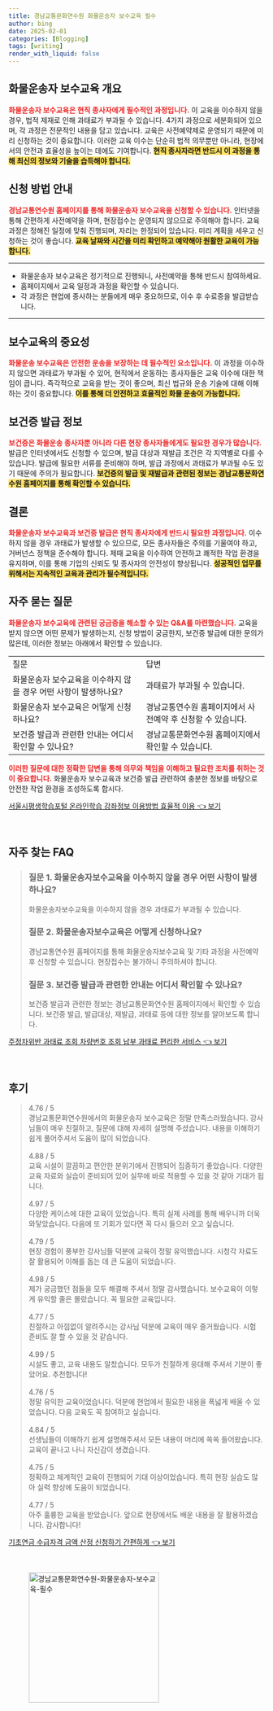 ```yaml
---
title: 경남교통문화연수원 화물운송자 보수교육 필수
author: bing
date: 2025-02-01
categories: [Blogging]
tags: [writing]
render_with_liquid: false
---
```



<h2 id='화물운송자 보수교육 개요'>화물운송자 보수교육 개요</h2>

<p><b><span style="color: #ee2323;">화물운송자 보수교육은 현직 종사자에게 필수적인 과정입니다.</span></b> 이 교육을 이수하지 않을 경우, 법적 제재로 인해 과태료가 부과될 수 있습니다. 4가지 과정으로 세분화되어 있으며, 각 과정은 전문적인 내용을 담고 있습니다. 교육은 사전예약제로 운영되기 때문에 미리 신청하는 것이 중요합니다. 이러한 교육 이수는 단순히 법적 의무뿐만 아니라, 현장에서의 안전과 효율성을 높이는 데에도 기여합니다. <b><span style="background-color: #ffe066;">현직 종사자라면 반드시 이 과정을 통해 최신의 정보와 기술을 습득해야 합니다.</span></b></p>

<h2 id='신청 방법 안내'>신청 방법 안내</h2>

<p><b><span style="color: #ee2323;">경남교통연수원 홈페이지를 통해 화물운송자 보수교육을 신청할 수 있습니다.</span></b> 인터넷을 통해 간편하게 사전예약을 하며, 현장접수는 운영되지 않으므로 주의해야 합니다. 교육 과정은 정해진 일정에 맞춰 진행되며, 자리는 한정되어 있습니다. 미리 계획을 세우고 신청하는 것이 좋습니다. <b><span style="background-color: #ffe066;">교육 날짜와 시간을 미리 확인하고 예약해야 원활한 교육이 가능합니다.</span></b></p>

<hr />

<ul>
    <li>화물운송자 보수교육은 정기적으로 진행되니, 사전예약을 통해 반드시 참여하세요.</li>
    <li>홈페이지에서 교육 일정과 과정을 확인할 수 있습니다.</li>
    <li>각 과정은 현업에 종사하는 분들에게 매우 중요하므로, 이수 후 수료증을 발급받습니다.</li>
</ul>

<hr />

<h2 id='보수교육의 중요성'>보수교육의 중요성</h2>

<p><b><span style="color: #ee2323;">화물운송 보수교육은 안전한 운송을 보장하는 데 필수적인 요소입니다.</span></b> 이 과정을 이수하지 않으면 과태료가 부과될 수 있어, 현직에서 운동하는 종사자들은 교육 이수에 대한 책임이 큽니다. 즉각적으로 교육을 받는 것이 좋으며, 최신 법규와 운송 기술에 대해 이해하는 것이 중요합니다. <b><span style="background-color: #ffe066;">이를 통해 더 안전하고 효율적인 화물 운송이 가능합니다.</span></b></p>

<h2 id='보건증 발급 정보'>보건증 발급 정보</h2>

<p><b><span style="color: #ee2323;">보건증은 화물운송 종사자뿐 아니라 다른 현장 종사자들에게도 필요한 경우가 많습니다.</span></b> 발급은 인터넷에서도 신청할 수 있으며, 발급 대상과 재발급 조건은 각 지역별로 다를 수 있습니다. 발급에 필요한 서류를 준비해야 하며, 발급 과정에서 과태료가 부과될 수도 있기 때문에 주의가 필요합니다. <b><span style="background-color: #ffe066;">보건증의 발급 및 재발급과 관련된 정보는 경남교통문화연수원 홈페이지를 통해 확인할 수 있습니다.</span></b></p>

<h2 id='결론'>결론</h2>

<p><b><span style="color: #ee2323;">화물운송자 보수교육과 보건증 발급은 현직 종사자에게 반드시 필요한 과정입니다.</span></b> 이수하지 않을 경우 과태료가 발생할 수 있으므로, 모든 종사자들은 주의를 기울여야 하고, 거버넌스 정책을 준수해야 합니다. 제때 교육을 이수하여 안전하고 쾌적한 작업 환경을 유지하며, 이를 통해 기업의 신뢰도 및 종사자의 안전성이 향상됩니다. <b><span style="background-color: #ffe066;">성공적인 업무를 위해서는 지속적인 교육과 관리가 필수적입니다.</span></b></p>

<h2 id='자주 묻는 질문'>자주 묻는 질문</h2>

<p><b><span style="color: #ee2323;">화물운송자 보수교육에 관련된 궁금증을 해소할 수 있는 Q&A를 마련했습니다.</span></b> 교육을 받지 않으면 어떤 문제가 발생하는지, 신청 방법이 궁금한지, 보건증 발급에 대한 문의가 많은데, 이러한 정보는 아래에서 확인할 수 있습니다.</p>

<table>
    <tr>
        <td>질문</td>
        <td>답변</td>
    </tr>
    <tr>
        <td>화물운송자 보수교육을 이수하지 않을 경우 어떤 사항이 발생하나요?</td>
        <td>과태료가 부과될 수 있습니다.</td>
    </tr>
    <tr>
        <td>화물운송자 보수교육은 어떻게 신청하나요?</td>
        <td>경남교통연수원 홈페이지에서 사전예약 후 신청할 수 있습니다.</td>
    </tr>
    <tr>
        <td>보건증 발급과 관련한 안내는 어디서 확인할 수 있나요?</td>
        <td>경남교통문화연수원 홈페이지에서 확인할 수 있습니다.</td>
    </tr>
</table>

<p><b><span style="color: #ee2323;">이러한 질문에 대한 정확한 답변을 통해 의무와 책임을 이해하고 필요한 조치를 취하는 것이 중요합니다.</span></b> 화물운송자 보수교육과 보건증 발급 관련하여 충분한 정보를 바탕으로 안전한 작업 환경을 조성하도록 합시다.</p>


<p><a class="click-button" title="서울시평생학습포털 온라인학습 강좌정보 이용방법 효율적 이용" href="https://24nara.github.io/posts/%EC%84%9C%EC%9A%B8%EC%8B%9C%ED%8F%89%EC%83%9D%ED%95%99%EC%8A%B5%ED%8F%AC%ED%84%B8-%EC%98%A8%EB%9D%BC%EC%9D%B8%ED%95%99%EC%8A%B5-%EA%B0%95%EC%A2%8C%EC%A0%95%EB%B3%B4-%EC%9D%B4%EC%9A%A9%EB%B0%A9%EB%B2%95-%ED%9A%A8%EC%9C%A8%EC%A0%81-%EC%9D%B4%EC%9A%A9/" rel="dofollow">서울시평생학습포털 온라인학습 강좌정보 이용방법 효율적 이용 👈 보기</a></p><br>
<h2 id='자주_찾는_FAQ'>자주 찾는 FAQ</h2>
<div itemscope="" itemtype="https://schema.org/FAQPage"> 
<blockquote> 
<div itemscope="" itemprop="mainEntity" itemtype="https://schema.org/Question"> 
<h3 itemprop="name">질문 1. 화물운송자보수교육을 이수하지 않을 경우 어떤 사항이 발생하나요?</h3> 
<div itemscope="" itemprop="acceptedAnswer" itemtype="https://schema.org/Answer"> 
<span itemprop="text"> 
<p>화물운송자보수교육을 이수하지 않을 경우 과태료가 부과될 수 있습니다.</p> 
</span> 
</div> 
</div> 
<div itemscope="" itemprop="mainEntity" itemtype="https://schema.org/Question"> 
<h3 itemprop="name">질문 2. 화물운송자보수교육은 어떻게 신청하나요?</h3> 
<div itemscope="" itemprop="acceptedAnswer" itemtype="https://schema.org/Answer"> 
<span itemprop="text"> 
<p>경남교통연수원 홈페이지를 통해 화물운송자보수교육 및 기타 과정을 사전예약 후 신청할 수 있습니다. 현장접수는 불가하니 주의하셔야 합니다.</p> 
</span> 
</div> 
</div> 
<div itemscope="" itemprop="mainEntity" itemtype="https://schema.org/Question"> 
<h3 itemprop="name">질문 3. 보건증 발급과 관련한 안내는 어디서 확인할 수 있나요?</h3> 
<div itemscope="" itemprop="acceptedAnswer" itemtype="https://schema.org/Answer"> 
<span itemprop="text"> 
<p>보건증 발급과 관련한 정보는 경남교통문화연수원 홈페이지에서 확인할 수 있습니다. 보건증 발급, 발급대상, 재발급, 과태료 등에 대한 정보를 알아보도록 합니다.</p> 
</span> 
</div> 
</div> 
</blockquote> 
</div>
<p><a class="click-button" title="주정차위반 과태료 조회 차량번호 조회 납부 과태료 편리한 서비스" href="https://24nara.github.io/posts/%EC%A3%BC%EC%A0%95%EC%B0%A8%EC%9C%84%EB%B0%98-%EA%B3%BC%ED%83%9C%EB%A3%8C-%EC%A1%B0%ED%9A%8C-%EC%B0%A8%EB%9F%89%EB%B2%88%ED%98%B8-%EC%A1%B0%ED%9A%8C-%EB%82%A9%EB%B6%80-%EA%B3%BC%ED%83%9C%EB%A3%8C-%ED%8E%B8%EB%A6%AC%ED%95%9C-%EC%84%9C%EB%B9%84%EC%8A%A4/" rel="dofollow">주정차위반 과태료 조회 차량번호 조회 납부 과태료 편리한 서비스 👈 보기</a></p><br>
<h2 id='후기'>후기</h2>
<div itemscope itemtype="https://schema.org/Product">
  <blockquote>
  <div itemprop="review" itemscope itemtype="https://schema.org/Review">
      <div itemprop="reviewRating" itemscope itemtype="https://schema.org/Rating"> <span itemprop="ratingValue">4.76</span> / <span itemprop="bestRating">5</span> </div>
      <span itemprop="reviewBody">경남교통문화연수원에서의 화물운송자 보수교육은 정말 만족스러웠습니다. 강사님들이 매우 친절하고, 질문에 대해 자세히 설명해 주셨습니다. 내용을 이해하기 쉽게 풀어주셔서 도움이 많이 되었습니다.</span>
  </div>
  <br>
  <div itemprop="review" itemscope itemtype="https://schema.org/Review">
      <div itemprop="reviewRating" itemscope itemtype="https://schema.org/Rating"> <span itemprop="ratingValue">4.88</span> / <span itemprop="bestRating">5</span> </div>
      <span itemprop="reviewBody">교육 시설이 깔끔하고 편안한 분위기에서 진행되어 집중하기 좋았습니다. 다양한 교육 자료와 실습이 준비되어 있어 실무에 바로 적용할 수 있을 것 같아 기대가 됩니다.</span>
  </div>
  <br>
  <div itemprop="review" itemscope itemtype="https://schema.org/Review">
      <div itemprop="reviewRating" itemscope itemtype="https://schema.org/Rating"> <span itemprop="ratingValue">4.97</span> / <span itemprop="bestRating">5</span> </div>
      <span itemprop="reviewBody">다양한 케이스에 대한 교육이 있었습니다. 특히 실제 사례를 통해 배우니까 더욱 와닿았습니다. 다음에 또 기회가 있다면 꼭 다시 들으러 오고 싶습니다.</span>
  </div>
  <br>
  <div itemprop="review" itemscope itemtype="https://schema.org/Review">
      <div itemprop="reviewRating" itemscope itemtype="https://schema.org/Rating"> <span itemprop="ratingValue">4.79</span> / <span itemprop="bestRating">5</span> </div>
      <span itemprop="reviewBody">현장 경험이 풍부한 강사님들 덕분에 교육이 정말 유익했습니다. 시청각 자료도 잘 활용되어 이해를 돕는 데 큰 도움이 되었습니다.</span>
  </div>
  <br>
  <div itemprop="review" itemscope itemtype="https://schema.org/Review">
      <div itemprop="reviewRating" itemscope itemtype="https://schema.org/Rating"> <span itemprop="ratingValue">4.98</span> / <span itemprop="bestRating">5</span> </div>
      <span itemprop="reviewBody">제가 궁금했던 점들을 모두 해결해 주셔서 정말 감사했습니다. 보수교육이 이렇게 유익할 줄은 몰랐습니다. 꼭 필요한 교육입니다.</span>
  </div>
  <br>
  <div itemprop="review" itemscope itemtype="https://schema.org/Review">
      <div itemprop="reviewRating" itemscope itemtype="https://schema.org/Rating"> <span itemprop="ratingValue">4.77</span> / <span itemprop="bestRating">5</span> </div>
      <span itemprop="reviewBody">친절하고 아낌없이 알려주시는 강사님 덕분에 교육이 매우 즐거웠습니다. 시험 준비도 잘 할 수 있을 것 같습니다.</span>
  </div>
  <br>
  <div itemprop="review" itemscope itemtype="https://schema.org/Review">
      <div itemprop="reviewRating" itemscope itemtype="https://schema.org/Rating"> <span itemprop="ratingValue">4.99</span> / <span itemprop="bestRating">5</span> </div>
      <span itemprop="reviewBody">시설도 좋고, 교육 내용도 알찼습니다. 모두가 친절하게 응대해 주셔서 기분이 좋았어요. 추천합니다!</span>
  </div>
  <br>
  <div itemprop="review" itemscope itemtype="https://schema.org/Review">
      <div itemprop="reviewRating" itemscope itemtype="https://schema.org/Rating"> <span itemprop="ratingValue">4.76</span> / <span itemprop="bestRating">5</span> </div>
      <span itemprop="reviewBody">정말 유익한 교육이었습니다. 덕분에 현업에서 필요한 내용을 폭넓게 배울 수 있었습니다. 다음 교육도 꼭 참여하고 싶습니다.</span>
  </div>
  <br>
  <div itemprop="review" itemscope itemtype="https://schema.org/Review">
      <div itemprop="reviewRating" itemscope itemtype="https://schema.org/Rating"> <span itemprop="ratingValue">4.84</span> / <span itemprop="bestRating">5</span> </div>
      <span itemprop="reviewBody">선생님들이 이해하기 쉽게 설명해주셔서 모든 내용이 머리에 쏙쏙 들어왔습니다. 교육이 끝나고 나니 자신감이 생겼습니다.</span>
  </div>
  <br>
  <div itemprop="review" itemscope itemtype="https://schema.org/Review">
      <div itemprop="reviewRating" itemscope itemtype="https://schema.org/Rating"> <span itemprop="ratingValue">4.75</span> / <span itemprop="bestRating">5</span> </div>
      <span itemprop="reviewBody">정확하고 체계적인 교육이 진행되어 기대 이상이었습니다. 특히 현장 실습도 많아 실력 향상에 도움이 되었습니다.</span>
  </div>
  <br>
  <div itemprop="review" itemscope itemtype="https://schema.org/Review">
      <div itemprop="reviewRating" itemscope itemtype="https://schema.org/Rating"> <span itemprop="ratingValue">4.77</span> / <span itemprop="bestRating">5</span> </div>
      <span itemprop="reviewBody">아주 훌륭한 교육을 받았습니다. 앞으로 현장에서도 배운 내용을 잘 활용하겠습니다. 감사합니다!</span>
  </div>
  </blockquote>
</div>
<p><a class="click-button" title="기초연금 수급자격 금액 산정 신청하기 간편하게" href="https://24nara.github.io/posts/%EA%B8%B0%EC%B4%88%EC%97%B0%EA%B8%88-%EC%88%98%EA%B8%89%EC%9E%90%EA%B2%A9-%EA%B8%88%EC%95%A1-%EC%82%B0%EC%A0%95-%EC%8B%A0%EC%B2%AD%ED%95%98%EA%B8%B0-%EA%B0%84%ED%8E%B8%ED%95%98%EA%B2%8C/" rel="dofollow">기초연금 수급자격 금액 산정 신청하기 간편하게 👈 보기</a></p><br>
<figure class="image"><img src="https://24nara.github.io/assets/img/thumbnail/경남교통문화연수원-화물운송자-보수교육-필수.webp" alt="경남교통문화연수원-화물운송자-보수교육-필수" width="256" height="256"></figure>